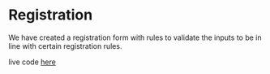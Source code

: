 # Registration


We have created a registration form with rules to validate the inputs to be in line with certain registration rules.

live code [here](https://ali-alterawi.github.io/Registration-/)